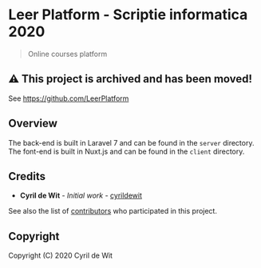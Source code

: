 # Leer Platform - Scriptie informatica 2020

> Online courses platform

## :warning: This project is archived and has been moved!

See https://github.com/LeerPlatform

## Overview

The back-end is built in Laravel 7 and can be found in the `server` directory. The font-end is built in Nuxt.js and can be found in the `client` directory.

## Credits

* **Cyril de Wit** - _Initial work_ - [cyrildewit](https://github.com/cyrildewit)

See also the list of [contributors](https://github.com/cyrildewit/eloquent-viewable/graphs/contributors) who participated in this project.

## Copyright

Copyright (C) 2020 Cyril de Wit
